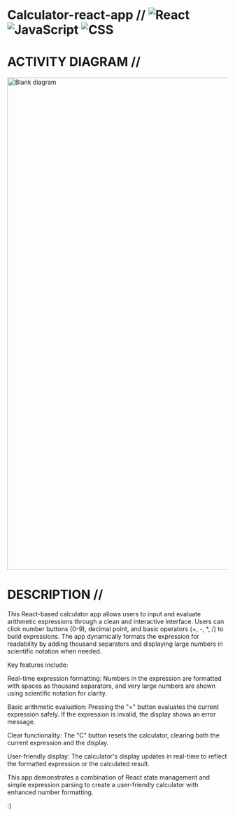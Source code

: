# Calculator-react-app // ![React](https://img.shields.io/badge/React-61DAFB?style=flat-square&logo=react&logoColor=black) ![JavaScript](https://img.shields.io/badge/JavaScript-F7DF1E?style=flat-square&logo=javascript&logoColor=black) ![CSS](https://img.shields.io/badge/CSS-1572B6?style=flat-square&logo=css3&logoColor=white)

# ACTIVITY DIAGRAM //

<img width="4405" height="1125" alt="Blank diagram" src="https://github.com/user-attachments/assets/c4cd6743-0be0-4950-8e39-034962e2bce2" />

# DESCRIPTION //

This React-based calculator app allows users to input and evaluate arithmetic expressions through a clean and interactive interface. Users can click number buttons (0-9), decimal point, and basic operators (+, -, *, /) to build expressions. The app dynamically formats the expression for readability by adding thousand separators and displaying large numbers in scientific notation when needed.

Key features include:

Real-time expression formatting: Numbers in the expression are formatted with spaces as thousand separators, and very large numbers are shown using scientific notation for clarity.

Basic arithmetic evaluation: Pressing the "=" button evaluates the current expression safely. If the expression is invalid, the display shows an error message.

Clear functionality: The "C" button resets the calculator, clearing both the current expression and the display.

User-friendly display: The calculator's display updates in real-time to reflect the formatted expression or the calculated result.

This app demonstrates a combination of React state management and simple expression parsing to create a user-friendly calculator with enhanced number formatting. 

:)
